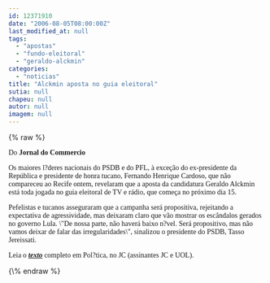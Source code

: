 ```yaml
---
id: 12371910
date: "2006-08-05T08:00:00Z"
last_modified_at: null
tags:
  - "apostas"
  - "fundo-eleitoral"
  - "geraldo-alckmin"
categories:
  - "noticias"
title: "Alckmin aposta no guia eleitoral"
sutia: null
chapeu: null
autor: null
imagem: null
---
```

{\% raw %}
<p><FONT face=Verdana></p>
<p><P>Do <STRONG>Jornal do Commercio</STRONG></P></FONT></p>
<p><P><FONT face=Verdana>Os maiores l?deres nacionais do PSDB e do PFL, à exceção do ex-presidente da República e presidente de honra tucano, Fernando Henrique Cardoso, que não compareceu ao Recife ontem, revelaram que a aposta da candidatura Geraldo Alckmin está toda jogada no guia eleitoral de TV e rádio, que começa no próximo dia 15. </FONT></P></p>
<p><P><FONT face=Verdana>Pefelistas e tucanos asseguraram que a campanha será propositiva, rejeitando a expectativa de agressividade, mas deixaram claro que vão mostrar os escândalos gerados no governo Lula. \"De nossa parte, não haverá baixo n?vel. Será propositivo, mas não vamos deixar de falar das irregularidades\", sinalizou o presidente do PSDB, Tasso Jereissati.</FONT></P></p>
<p><P><FONT face=Verdana>Leia o <STRONG><EM><A href=\"https://jc3.uol.com.br/jornal/\" target=_blank>texto</A></EM></STRONG> completo em Pol?tica, no JC (assinantes JC e UOL).</FONT></P> </p>
{\% endraw %}
